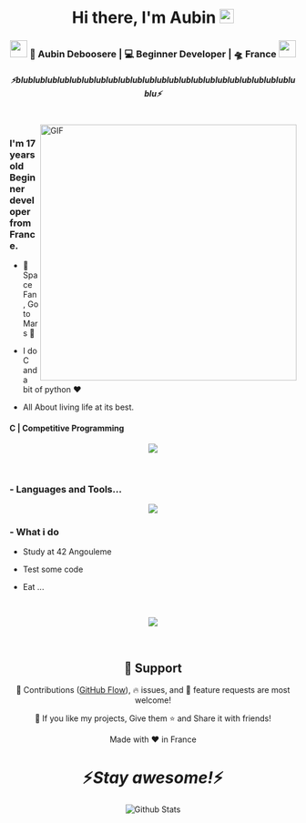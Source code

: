 <div align="center">
   <h1>Hi there, I'm Aubin</a> <img src="https://media.giphy.com/media/hvRJCLFzcasrR4ia7z/giphy.gif" width="25px"> </h1>
</div>

<div align="center">
<h3><img src="https://media.giphy.com/media/WUlplcMpOCEmTGBtBW/giphy.gif" width="30"> 🙎 Aubin Deboosere | 💻 Beginner Developer | 🛸 France <img src="https://media.giphy.com/media/WUlplcMpOCEmTGBtBW/giphy.gif" width="30"></h3>
</div>
 
 <h5 align="center">
   <i>⚡️blublublublublublublublublublublublublublublublublublublublublublublublu⚡️</i>
  </h5>
 
 
<br />
<img align="right" height="450px" width="450px" alt="GIF" src="https://i.giphy.com/media/v1.Y2lkPTc5MGI3NjExN3A0bHNyYWI1eGdqaHZtODBqczduMjNtd21xZXVkcGRiMmNmOHpqOCZlcD12MV9pbnRlcm5hbF9naWZfYnlfaWQmY3Q9Zw/9AooPIXbwxI40/giphy.gif" />
<p align="center">
  <h3> I'm 17 years old Beginner developer from France.</h3>
</p>
   
 - 🔭 Space Fan, Go to Mars 🚀
 
 - I do C and a bit of python :heart:
 
 - All About living life at its best.
 
 <p align="center">
  <h4> C | Competitive Programming </h4>
   </p>

<!--  -->

<p align="center" >
<a href="https://github.com/anuraghazra/github-readme-stats"> 
    <img  src="https://github-readme-stats.vercel.app/api?username=Pokalie566&&show_icons=true&theme=radical"/>
  </a>

</p>

<br />

### - Languages and Tools...

<p align="center">
  <a href="https://skillicons.dev">
    <img src="https://skillicons.dev/icons?i=git,github,py,c,vim" />
  </a>
</p>

 ### - What i do
</p>
   
 - Study at 42 Angouleme
 
 - Test some code
 
 - Eat ...
 
 <p align="center">


<br />

<p align="center">
   <img src="https://i.giphy.com/media/v1.Y2lkPTc5MGI3NjExZGd0Y2Vqb2lleW5uamJrNHl1ZG5iMWsxajVzYTRlaTZsMDh0djU2NCZlcD12MV9pbnRlcm5hbF9naWZfYnlfaWQmY3Q9Zw/PTBVMsYIOB0SBP4MVe/giphy-downsized-large.gif" />
   </p>
   
   
<br />

<h2 align="center">🤝 Support</h2>

<p align="center">🎀 Contributions (<a href="https://guides.github.com/introduction/flow" title="GitHub flow">GitHub Flow</a>), 🔥 issues, and 🥮 feature requests are most welcome!</p>

<p align="center">💙 If you like my projects, Give them ⭐ and Share it with friends!</p>
</p>
<p align="center">Made with ❤️ in France</p>

<h1 align='center'>⚡️<i>Stay awesome!</i>⚡️</h1>

<p align="center">
        <img src="https://raw.githubusercontent.com/mayhemantt/mayhemantt/Update/svg/Bottom.svg" alt="Github Stats" />
</p>

